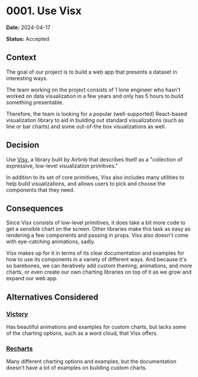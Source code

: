 # 0001. Use Visx

**Date:** 2024-04-17

**Status:** Accepted

## Context

The goal of our project is to build a web app that presents a dataset in interesting ways.

The team working on the project consists of 1 lone engineer who hasn't worked on data visualization in a few years and only has 5 hours to build something presentable.

Therefore, the team is looking for a popular (well-supported) React-based visualization library to aid in building out standard visualizations (such as line or bar charts) and some out-of-the box visualizations as well.

## Decision

Use [Visx](https://airbnb.io/visx/), a library built by Airbnb that describes itself as a "collection of expressive, low-level visualization primitives."

In addition to its set of core primitives, Visx also includes many utilities to help build visualizations, and allows users to pick and choose the components that they need.

## Consequences

Since Visx consists of low-level primitives, it does take a bit more code to get a sensible chart on the screen. Other libraries make this task as easy as rendering a few components and passing in props. Visx also doesn't come with eye-catching animations, sadly.

Visx makes up for it in terms of its clear documentation and examples for how to use its components in a variety of different ways. And because it's so barebones, we can iteratively add custom theming, animations, and more charts, or even create our own charting libraries on top of it as we grow and expand our web app.

## Alternatives Considered

### [Victory](https://commerce.nearform.com/open-source/victory/gallery)

Has beautiful animations and examples for custom charts, but lacks some of the charting options, such as a word cloud, that Visx offers.

### [Recharts](https://recharts.org/en-US)

Many different charting options and examples, but the documentation doesn't have a lot of examples on building custom charts.
